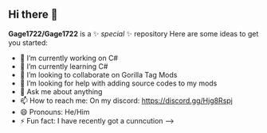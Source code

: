 ## Hi there 👋


**Gage1722/Gage1722** is a ✨ _special_ ✨ repository 
Here are some ideas to get you started:

- 🔭 I’m currently working on C#
- 🌱 I’m currently learning C#
- 👯 I’m looking to collaborate on Gorilla Tag Mods
- 🤔 I’m looking for help with adding source codes to my mods
- 💬 Ask me about anything
- 📫 How to reach me: On my discord: https://discord.gg/Hjg8Rspj
- 😄 Pronouns: He/Him
- ⚡ Fun fact: I have recently got a cunncution
-->
